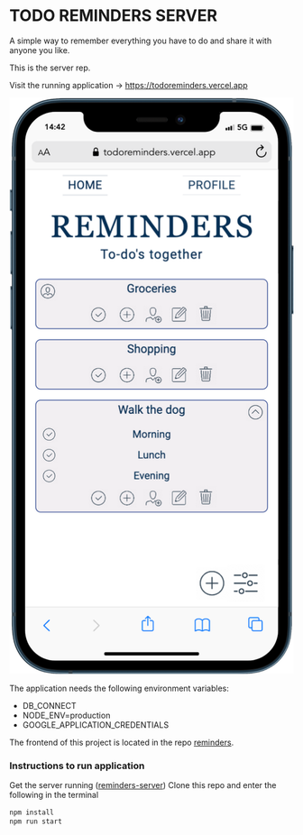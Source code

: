 # TODO REMINDERS SERVER

A simple way to remember everything you have to do and share it with anyone you like. 

This is the server rep. 

Visit the running application -> https://todoreminders.vercel.app

![Todo Reminders](https://github.com/philipdaveby/reminders/blob/main/assets/todoreminders_screenshot.png?raw=true)

The application needs the following environment variables:

- DB_CONNECT
- NODE_ENV=production
- GOOGLE_APPLICATION_CREDENTIALS

The frontend of this project is located in the repo [reminders](https://github.com/philipdaveby/reminders).
 
### Instructions to run application

Get the server running ([reminders-server](https://github.com/philipdaveby/reminders-server))
Clone this repo and enter the following in the terminal
```
npm install
npm run start
```
